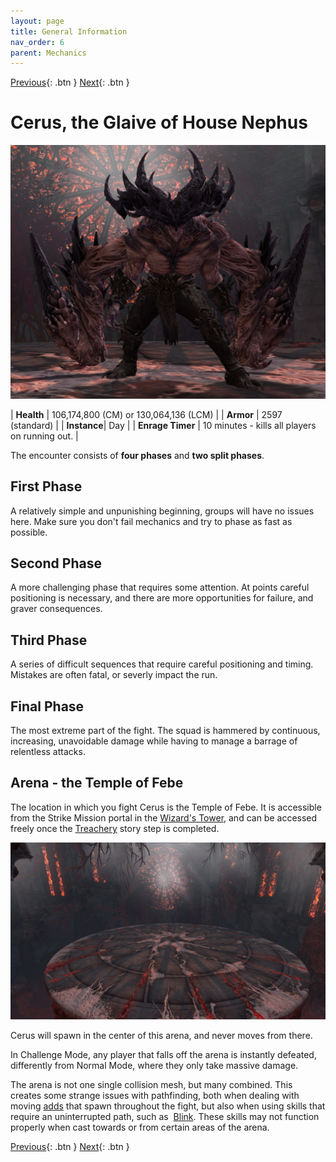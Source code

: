 ```yaml
---
layout: page
title: General Information
nav_order: 6
parent: Mechanics
---
```


[Previous](mechanics.html){: .btn } [Next](empowered.html){: .btn }

# Cerus, the Glaive of House Nephus 

<img src="../images/mechanics/Cerus.webp" />

| **Health** | 106,174,800 (CM) or 130,064,136 (LCM) |
| **Armor** |  2597 (standard) |
| **Instance**| Day |
| **Enrage Timer** | 10 minutes - kills all players on running out. |

The encounter consists of **four phases** and **two split phases**.

<div class="container">
	<div class="timeline-item" date-is='100%'>
		<h2>First Phase</h2>
		<p>
			A relatively simple and unpunishing beginning, groups will have no issues here. Make sure you don't fail mechanics and try to phase as fast as possible.
		</p>
	</div>
	<div class="timeline-item" date-is='80% - First defiance bar and split phase'>
		<h2>Second Phase</h2>
		<p>
			A more challenging phase that requires some attention. At points careful positioning is necessary, and there are more opportunities for failure, and graver consequences.
		</p>
	</div>
	<div class="timeline-item" date-is='50% - Second defiance bar and split phase'>
		<h2>Third Phase</h2>
		<p>
			A series of difficult sequences that require careful positioning and timing. Mistakes are often fatal, or severly impact the run.
		</p>
	</div>
    <div class="timeline-item" date-is='10% - Final defiance bar'>
		<h2>Final Phase</h2>
		<p>
			The most extreme part of the fight. The squad is hammered by continuous, increasing, unavoidable damage while having to manage a barrage of relentless attacks.
		</p>
	</div>
</div>

## Arena - the Temple of Febe

The location in which you fight Cerus is the Temple of Febe. It is accessible from the Strike Mission portal in the [Wizard's Tower](https://wiki.guildwars2.com/wiki/The_Wizard%27s_Tower), and can be accessed freely once the [Treachery](https://wiki.guildwars2.com/wiki/Treachery) story step is completed.

![Arena](../images/mechanics/Temple_of_Febe.webp)

Cerus will spawn in the center of this arena, and never moves from there.

In Challenge Mode, any player that falls off the arena is instantly defeated, differently from Normal Mode, where they only take massive damage.

The arena is not one single collision mesh, but many combined. This creates some strange issues with pathfinding, both when dealing with moving [adds](aspects/malice.html) that spawn throughout the fight, but also when using skills that require an uninterrupted path, such as <img class="inline blink"> [Blink](https://wiki.guildwars2.com/wiki/Blink). These skills may not function properly when cast towards or from certain areas of the arena.

[Previous](mechanics.html){: .btn } [Next](empowered.html){: .btn }